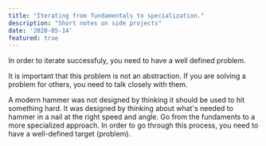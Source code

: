 ```yaml
---
title: "Iterating from fundamentals to specialization."
description: "Short notes on side projects"
date: '2020-05-14'
featured: true
---
```


In order to iterate successfuly, you need to have a well defined problem.

It is important that this problem is not an abstraction. If you are solving a problem for others, you need to talk closely with them.

A modern hammer was not designed by thinking it should be used to hit something hard. It was designed by thinking about what's needed to hammer in a nail at the right speed and angle. Go from the fundaments to a more specialized approach. In order to go through this process, you need to have a well-defined target (problem).